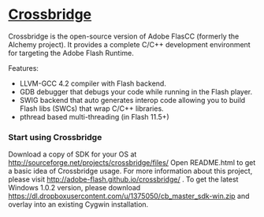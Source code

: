 # [Crossbridge](http://www.crossbridge.io) 

Crossbridge is the open-source version of Adobe FlasCC (formerly the Alchemy project). 
It provides a complete C/C++ development environment for targeting the Adobe Flash Runtime.  

Features:

* LLVM-GCC 4.2 compiler with Flash backend.
* GDB debugger that debugs your code while running in the Flash player.
* SWIG backend that auto generates interop code allowing you to build Flash libs (SWCs) that wrap C/C++ libraries.
* pthread based multi-threading (in Flash 11.5+)

### Start using Crossbridge

Download a copy of SDK for your OS at http://sourceforge.net/projects/crossbridge/files/
Open README.html to get a basic idea of Crossbridge usage.
For more information about this project, please visit http://adobe-flash.github.io/crossbridge/ .
To get the latest Windows 1.0.2 version, please download https://dl.dropboxusercontent.com/u/1375050/cb_master_sdk-win.zip and overlay into an existing Cygwin installation.